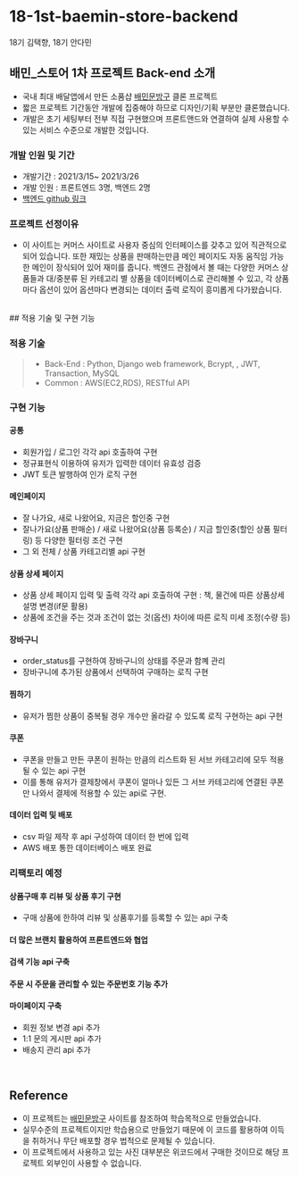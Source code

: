 # 18-1st-baemin-store-backend
18기 김택향, 18기 안다민

## 배민_스토어 1차 프로젝트 Back-end 소개

- 국내 최대 배달앱에서 만든 소품샵 [배민문방구](https://store.baemin.com/) 클론 프로젝트
- 짧은 프로젝트 기간동안 개발에 집중해야 하므로 디자인/기획 부분만 클론했습니다.
- 개발은 초기 세팅부터 전부 직접 구현했으며 프론트앤드와 연결하여 실제 사용할 수 있는 서비스 수준으로 개발한 것입니다.

### 개발 인원 및 기간

- 개발기간 : 2021/3/15~ 2021/3/26
- 개발 인원 : 프론트엔드 3명, 백엔드 2명
- [백엔드 github 링크](https://github.com/wecode-bootcamp-korea/18-1st-baemin-store-backend)

### 프로젝트 선정이유

- 이 사이트는 커머스 사이트로 사용자 중심의 인터페이스를 갖추고 있어 직관적으로 되어 있습니다. 또한 재밌는 상품을 판매하는만큼 메인 페이지도 자동 움직임 가능한 메인이 장식되어 있어 재미를 줍니다.
백엔드 관점에서 볼 때는 다양한 커머스 상품들과 대/중분류 된 카테고리 별 상품을 데이터베이스로 관리해볼 수 있고, 각 상품마다 옵션이 있어 옵션마다 변경되는 데이터 출력 로직이 흥미롭게 다가왔습니다.

<br>
## 적용 기술 및 구현 기능

### 적용 기술

> - Back-End : Python, Django web framework, Bcrypt, , JWT, Transaction, MySQL
> - Common : AWS(EC2,RDS), RESTful API

### 구현 기능

#### 공통

- 회원가입 / 로그인 각각 api 호출하여 구현 
- 정규표현식 이용하여 유저가 입력한 데이터 유효성 검증 
- JWT 토큰 발행하여 인가 로직 구현


#### 메인페이지

- 잘 나가요, 새로 나왔어요, 지금은 할인중 구현 
- 잘나가요(상품 판매순) / 새로 나왔어요(상품 등록순) / 지금 할인중(할인 상품 필터링) 등 다양한 필터링 조건 구현
- 그 외 전체 / 상품 카테고리별 api 구현

#### 상품 상세 페이지
- 상품 상세 페이지 입력 및 출력 각각 api 호출하여 구현 : 책, 물건에 따른 상품상세설명 변경(if문 활용)
- 상품에 조건을 주는 것과 조건이 없는 것(옵션) 차이에 따른 로직 미세 조정(수량 등)

#### 장바구니
- order_status를 구현하여 장바구니의 상태를 주문과 함꼐 관리
- 장바구니에 추가된 상품에서 선택하여 구매하는 로직 구현

#### 찜하기
- 유저가 찜한 상품이 중복될 경우 개수만 올라갈 수 있도록 로직 구현하는 api 구현

#### 쿠폰
- 쿠폰을 만들고 만든 쿠폰이 원하는 만큼의 리스트화 된 서브 카테고리에 모두 적용될 수 있는 api 구현
- 이를 통해 유저가 결제창에서 쿠폰이 얼마나 있든 그 서브 카테고리에 연결된 쿠폰만 나와서 결제에 적용할 수 있는 api로 구현.


#### 데이터 입력 및 배포
- csv 파일 제작 후 api 구성하여 데이터 한 번에 입력
- AWS 배포 통한 데이터베이스 배포 완료

### 리팩토리 예정

#### 상품구매 후 리뷰 및 상품 후기 구현
- 구매 상품에 한하여 리뷰 및 상품후기를 등록할 수 있는 api 구축

#### 더 많은 브랜치 활용하여 프론트엔드와 협업

#### 검색 기능 api 구축

#### 주문 시 주문을 관리할 수 있는 주문번호 기능 추가

#### 마이페이지 구축
- 회원 정보 변경 api 추가
- 1:1 문의 게시판 api 추가
- 배송지 관리 api 추가

<br>

## Reference

- 이 프로젝트는 [배민문방구](https://store.baemin.com/) 사이트를 참조하여 학습목적으로 만들었습니다.
- 실무수준의 프로젝트이지만 학습용으로 만들었기 때문에 이 코드를 활용하여 이득을 취하거나 무단 배포할 경우 법적으로 문제될 수 있습니다.
- 이 프로젝트에서 사용하고 있는 사진 대부분은 위코드에서 구매한 것이므로 해당 프로젝트 외부인이 사용할 수 없습니다.
